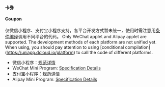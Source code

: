 
#### 卡券
#### Coupon

仅微信小程序、支付宝小程序支持，各平台开发方式暂未统一，使用时需注意用[条件编译](https://uniapp.dcloud.io/platform)调用不同平台的代码。
Only WeChat applet and Alipay applet are supported. The development methods of each platform are not unified yet. When using, you should pay attention to using [conditional compilation] (https://uniapp.dcloud.io/platform) to call the code of different platforms.

- 微信小程序：[规范详情](https://developers.weixin.qq.com/miniprogram/dev/api/wx.openCard.html)
- WeChat Mini Program: [Specification Details](https://developers.weixin.qq.com/miniprogram/dev/api/wx.openCard.html)
- 支付宝小程序：[规范详情](https://docs.alipay.com/mini/api/card-voucher-ticket)
- Alipay Mini Program: [Specification Details](https://docs.alipay.com/mini/api/card-voucher-ticket)